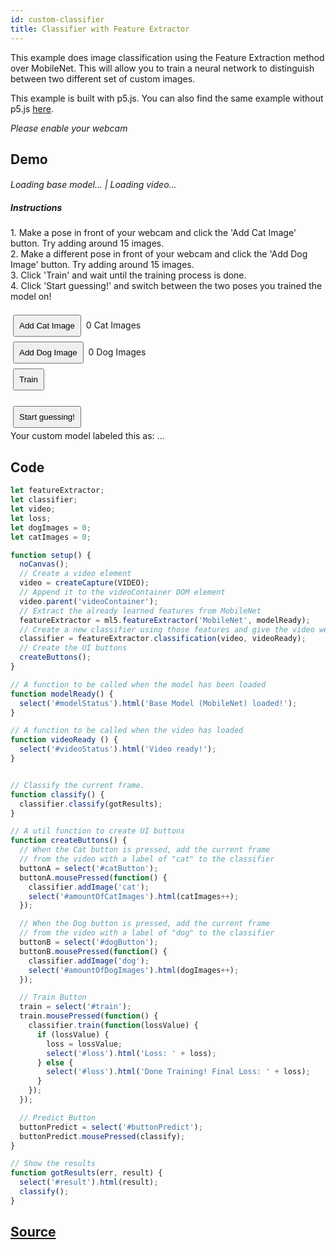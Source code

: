 ```yaml
---
id: custom-classifier
title: Classifier with Feature Extractor
---
```


This example does image classification using the Feature Extraction method over MobileNet. This will allow you to train a neural network to distinguish between two different set of custom images.

This example is built with p5.js. You can also find the same example without p5.js [here](https://github.com/ml5js/ml5-examples/tree/master/javascript/FeatureExtractor_Image_Classification).

*Please enable your webcam*

## Demo

<style>
  .example button {
    margin: 4px;
    padding: 8px;
  }
  .example video{
    width: 300;
    height: 300;
  }
  .example p{
    display: inline;
    font-size: 14px;
  }
  .example h6{
    font-size: 14px;
    margin-bottom: 10px;
  }
</style>

<div class="example">
  <div id="videoContainer"></div>
  <h6><span id="modelStatus">Loading base model...</span> | <span id="videoStatus">Loading video...</span></h6>
  <h5>Instructions</h5>
  <p>1. Make a pose in front of your webcam and click the 'Add Cat Image' button. Try adding around 15 images.</p>
  <br>
  <p>2. Make a different pose in front of your webcam and click the 'Add Dog Image' button. Try adding around 15 images.</p>
  <br>
  <p>3. Click 'Train' and wait until the training process is done.</p>
  <br>
  <p>4. Click 'Start guessing!' and switch between the two poses you trained the model on!</p>
  <br>
  <br>

  <p>
    <button id="catButton">Add Cat Image</button>
    <p><span id="amountOfCatImages">0</span> Cat Images</p>
    <br><button id="dogButton">Add Dog Image</button>
    <p><span id="amountOfDogImages">0</span> Dog Images</p>
  </p>
  <br/>
  <p><button id="train">Train</button><span id="loss"></span></p>
  <br/>
  <br>
  <p>
    <button id="buttonPredict">Start guessing!</button><br>
    Your custom model labeled this as: <span id="result">...</span>
  </p>
</div>

<script src="assets/scripts/example-custom-classifier.js"></script>

## Code

```javascript
let featureExtractor;
let classifier;
let video;
let loss;
let dogImages = 0;
let catImages = 0;

function setup() {
  noCanvas();
  // Create a video element
  video = createCapture(VIDEO);
  // Append it to the videoContainer DOM element
  video.parent('videoContainer');
  // Extract the already learned features from MobileNet
  featureExtractor = ml5.featureExtractor('MobileNet', modelReady);
  // Create a new classifier using those features and give the video we want to use
  classifier = featureExtractor.classification(video, videoReady);
  // Create the UI buttons
  createButtons();
}

// A function to be called when the model has been loaded
function modelReady() {
  select('#modelStatus').html('Base Model (MobileNet) loaded!');
}

// A function to be called when the video has loaded
function videoReady () {
  select('#videoStatus').html('Video ready!');
}


// Classify the current frame.
function classify() {
  classifier.classify(gotResults);
}

// A util function to create UI buttons
function createButtons() {
  // When the Cat button is pressed, add the current frame
  // from the video with a label of "cat" to the classifier
  buttonA = select('#catButton');
  buttonA.mousePressed(function() {
    classifier.addImage('cat');
    select('#amountOfCatImages').html(catImages++);
  });

  // When the Dog button is pressed, add the current frame
  // from the video with a label of "dog" to the classifier
  buttonB = select('#dogButton');
  buttonB.mousePressed(function() {
    classifier.addImage('dog');
    select('#amountOfDogImages').html(dogImages++);
  });

  // Train Button
  train = select('#train');
  train.mousePressed(function() {
    classifier.train(function(lossValue) {
      if (lossValue) {
        loss = lossValue;
        select('#loss').html('Loss: ' + loss);
      } else {
        select('#loss').html('Done Training! Final Loss: ' + loss);
      }
    });
  });

  // Predict Button
  buttonPredict = select('#buttonPredict');
  buttonPredict.mousePressed(classify);
}

// Show the results
function gotResults(err, result) {
  select('#result').html(result);
  classify();
}
```

## [Source](https://github.com/ml5js/ml5-examples/tree/master/p5js/FeatureExtractor_Image_Classification)

